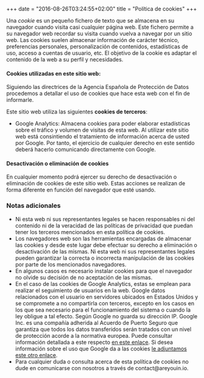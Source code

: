 +++
date = "2016-08-26T03:24:55+02:00"
title = "Política de cookies"
+++
<div class="legal-info">
  <p>Una <em>cookie</em> es un pequeño fichero de texto que se almacena en su navegador cuando visita casi cualquier página web. Este fichero permite a su navegador web recordar su visita cuando vuelva a navegar por un sitio web. Las cookies suelen almacenar información de carácter técnico, preferencias personales, personalización de contenidos, estadísticas de uso, acceso a cuentas de usuario, etc. El objetivo de la cookie es adaptar el contenido de la web a su perfil y necesidades.</p>
  <h4>Cookies utilizadas en este sitio web:</h4>
  <p>Siguiendo las directrices de la Agencia Española de Protección de Datos procedemos a detallar el uso de cookies que hace esta web con el fin de informarle.</p>
  <p>Este sitio web utiliza las siguientes <strong>cookies de terceros</strong>:</p>
  <ul>
    <li>Google Analytics: Almacena cookies para poder elaborar estadísticas sobre el tráfico y volumen de visitas de esta web. Al utilizar este sitio web está consintiendo el tratamiento de información acerca de usted por Google. Por tanto, el ejercicio de cualquier derecho en este sentido deberá hacerlo comunicando directamente con Google.</li>
  </ul>
  <h4>Desactivación o eliminación de cookies</h4>
  <p>En cualquier momento podrá ejercer su derecho de desactivación o eliminación de cookies de este sitio web. Estas acciones se realizan de forma diferente en función del navegador que esté usando.</p>
</div>

<div class="legal-info">
  <h3><strong>Notas adicionales</strong></h3>
  <ul>
    <li>Ni esta web ni sus representantes legales se hacen responsables ni del contenido ni de la veracidad de las políticas de privacidad que puedan tener los terceros mencionados en esta política de cookies.</li>
    <li>Los navegadores web son las herramientas encargadas de almacenar las cookies y desde este lugar debe efectuar su derecho a eliminación o desactivación de las mismas. Ni esta web ni sus representantes legales pueden garantizar la correcta o incorrecta manipulación de las cookies por parte de los mencionados navegadores.</li>
    <li>En algunos casos es necesario instalar cookies para que el navegador no olvide su decisión de no aceptación de las mismas.</li>
    <li>
      En el caso de las cookies de Google Analytics, estas se emplean para realizar el seguimiento de usuarios en la web. Google datos relacionados con el usuario en servidores ubicados en Estados Unidos y se compromete a no compartirla con terceros, excepto en los casos en los que sea necesario para el funcionamiento del sistema o cuando la ley obligue a tal efecto. Según Google no guarda su dirección IP. Google Inc. es una compañía adherida al Acuerdo de Puerto Seguro que garantiza que todos los datos transferidos serán tratados con un nivel de protección acorde a la normativa europea. Puede consultar información detallada a este respecto
      <a href="http://safeharbor.export.gov/companyinfo.aspx?id=16626" target="_blank" rel="nofollow">en este enlace</a>.
      Si desea información sobre el uso que Google da a las cookies
      <a href="https://developers.google.com/analytics/devguides/collection/analyticsjs/cookie-usage?hl=es&amp;csw=1" target="_blank" rel="nofollow">le adjuntamos este otro enlace</a>.
    </li>
    <li>Para cualquier duda o consulta acerca de esta política de cookies no dude en comunicarse con nosotros a través de contact@areyouin.io.</li>
  </ul>
</div>

